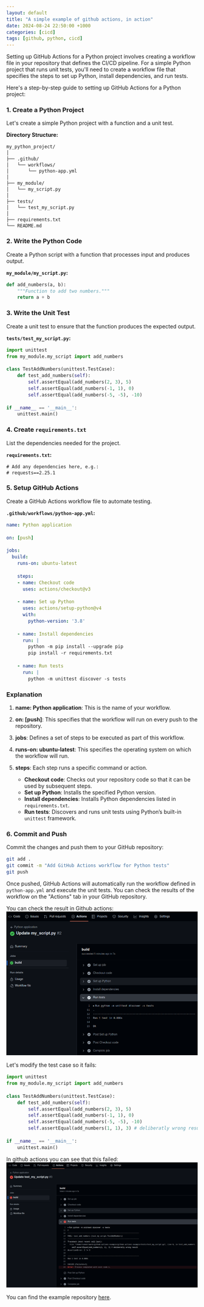```yaml
---
layout: default
title: "A simple example of github actions, in action"
date: 2024-08-24 22:50:00 +1000
categories: [cicd]
tags: [github, python, cicd]
---
```


Setting up GitHub Actions for a Python project involves creating a workflow file in your repository that defines the CI/CD pipeline. For a simple Python project that runs unit tests, you'll need to create a workflow file that specifies the steps to set up Python, install dependencies, and run tests.

Here's a step-by-step guide to setting up GitHub Actions for a Python project:

### 1. Create a Python Project

Let's create a simple Python project with a function and a unit test.

**Directory Structure:**
```
my_python_project/
│
├── .github/
│   └── workflows/
│       └── python-app.yml
│
├── my_module/
│   └── my_script.py
│
├── tests/
│   └── test_my_script.py
│
├── requirements.txt
└── README.md
```

### 2. Write the Python Code

Create a Python script with a function that processes input and produces output.

**`my_module/my_script.py`:**
```python
def add_numbers(a, b):
    """Function to add two numbers."""
    return a + b
```

### 3. Write the Unit Test

Create a unit test to ensure that the function produces the expected output.

**`tests/test_my_script.py`:**
```python
import unittest
from my_module.my_script import add_numbers

class TestAddNumbers(unittest.TestCase):
    def test_add_numbers(self):
        self.assertEqual(add_numbers(2, 3), 5)
        self.assertEqual(add_numbers(-1, 1), 0)
        self.assertEqual(add_numbers(-5, -5), -10)

if __name__ == '__main__':
    unittest.main()
```

### 4. Create `requirements.txt`

List the dependencies needed for the project.

**`requirements.txt`:**
```
# Add any dependencies here, e.g.:
# requests==2.25.1
```

### 5. Setup GitHub Actions

Create a GitHub Actions workflow file to automate testing.

**`.github/workflows/python-app.yml`:**
```yaml
name: Python application

on: [push]

jobs:
  build:
    runs-on: ubuntu-latest

    steps:
    - name: Checkout code
      uses: actions/checkout@v3

    - name: Set up Python
      uses: actions/setup-python@v4
      with:
        python-version: '3.8'

    - name: Install dependencies
      run: |
        python -m pip install --upgrade pip
        pip install -r requirements.txt

    - name: Run tests
      run: |
        python -m unittest discover -s tests
```

### Explanation

1. **name: Python application**: This is the name of your workflow.

2. **on: [push]**: This specifies that the workflow will run on every push to the repository.

3. **jobs**: Defines a set of steps to be executed as part of this workflow.

4. **runs-on: ubuntu-latest**: This specifies the operating system on which the workflow will run.

5. **steps**: Each step runs a specific command or action.
   - **Checkout code**: Checks out your repository code so that it can be used by subsequent steps.
   - **Set up Python**: Installs the specified Python version.
   - **Install dependencies**: Installs Python dependencies listed in `requirements.txt`.
   - **Run tests**: Discovers and runs unit tests using Python’s built-in `unittest` framework.

### 6. Commit and Push

Commit the changes and push them to your GitHub repository:
```bash
git add .
git commit -m "Add GitHub Actions workflow for Python tests"
git push
```

Once pushed, GitHub Actions will automatically run the workflow defined in `python-app.yml` and execute the unit tests. You can check the results of the workflow on the "Actions" tab in your GitHub repository.

You can check the result in Github actions:
![Successful test case](/images/github-actions-simple-example-test-case-success.png)

Let's modify the test case so it fails:
```python
import unittest
from my_module.my_script import add_numbers

class TestAddNumbers(unittest.TestCase):
    def test_add_numbers(self):
        self.assertEqual(add_numbers(2, 3), 5)
        self.assertEqual(add_numbers(-1, 1), 0)
        self.assertEqual(add_numbers(-5, -5), -10)
        self.assertEqual(add_numbers(1, 1), 3) # deliberatly wrong result

if __name__ == '__main__':
    unittest.main()
```

In github actions you can see that this failed:
![Failed test case](/images/github-actions-simple-example-test-case-failure.png)

You can find the example repository [here](https://github.com/rjhalliday/github-actions-example).
